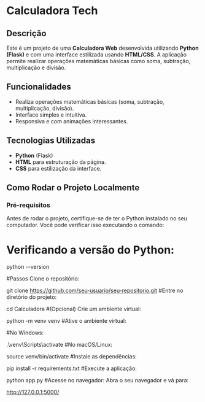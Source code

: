 # Calculadora Tech

## Descrição
Este é um projeto de uma **Calculadora Web** desenvolvida utilizando **Python (Flask)** e com uma interface estilizada usando **HTML/CSS**. A aplicação permite realizar operações matemáticas básicas como soma, subtração, multiplicação e divisão.

## Funcionalidades
- Realiza operações matemáticas básicas (soma, subtração, multiplicação, divisão).
- Interface simples e intuitiva.
- Responsiva e com animações interessantes.

## Tecnologias Utilizadas
- **Python** (Flask)
- **HTML** para estruturação da página.
- **CSS** para estilização da interface.

## Como Rodar o Projeto Localmente

### Pré-requisitos
Antes de rodar o projeto, certifique-se de ter o Python instalado no seu computador. Você pode verificar isso executando o comando:

# Verificando a versão do Python:
python --version

#Passos
Clone o repositório:

git clone https://github.com/seu-usuario/seu-repositorio.git
#Entre no diretório do projeto:

cd Calculadora
#(Opcional) Crie um ambiente virtual:

python -m venv venv
#Ative o ambiente virtual:

#No Windows:

.\venv\Scripts\activate
#No macOS/Linux:

source venv/bin/activate
#Instale as dependências:


pip install -r requirements.txt
#Execute a aplicação:

python app.py
#Acesse no navegador: Abra o seu navegador e vá para:

http://127.0.0.1:5000/


